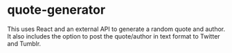 # quote-generator

This uses React and an external API to generate a random quote and author. It also includes the option to post the quote/author in text format to Twitter and Tumblr. 
